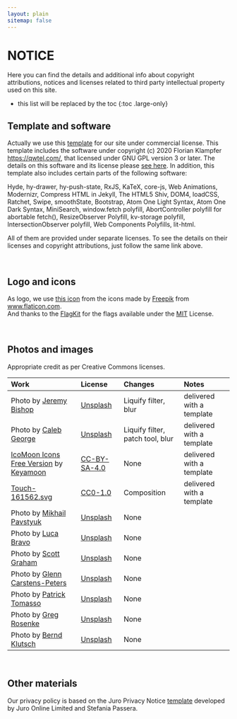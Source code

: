 ```yaml
---
layout: plain
sitemap: false
---
```


# NOTICE

Here you can find the details and additional info about copyright attributions, notices and licenses related to third party intellectual property used on this site.

* this list will be replaced by the toc
{:toc .large-only}

## Template and software 

Actually we use this [template](https://hydejack.com/) for our site under commercial license. This template includes the software  under copyright (c) 2020 Florian Klampfer <https://qwtel.com/>, that licensed under GNU GPL version 3 or later. The details on this software and its license please [see here](https://github.com/hydecorp/hydejack-site/blob/master/NOTICE.md). In addition, this template also includes certain parts of the following software:

Hyde, hy-drawer, hy-push-state, RxJS, KaTeX, core-js, Web Animations, Modernizr, Compress HTML in Jekyll, The HTML5 Shiv, DOM4, loadCSS, Ratchet, Swipe, smoothState, Bootstrap, Atom One Light Syntax, Atom One Dark Syntax, MiniSearch, window.fetch polyfill, AbortController polyfill for abortable fetch(), ResizeObserver Polyfill, kv-storage polyfill, IntersectionObserver polyfill, Web Components Polyfills, lit-html.

All of them are provided under separate licenses. To see the details on their licenses and copyright attributions, just follow the same link above.

<br/>

## Logo and icons
As logo, we use [this icon](https://www.flaticon.com/free-icon/payment-method_1019607) from the icons made by <a href="https://www.freepik.com" title="Freepik">Freepik</a> from <a href="https://www.flaticon.com/" title="Flaticon">www.flaticon.com</a>. <br/>
And thanks to the [FlagKit](https://github.com/madebybowtie/FlagKit) for the flags available under the [MIT](https://github.com/madebybowtie/FlagKit/blob/master/LICENSE) License.

<br/>

## Photos and images
Appropriate credit as per Creative Commons licenses.

| Work                                                   | License        | Changes                           | Notes
|:-------------------------------------------------------|:---------------|:----------------------------------|:-
| Photo by [Jeremy Bishop][jb]                           | [Unsplash]     | Liquify filter, blur              | delivered with a template
| Photo by [Caleb George][cg]                            | [Unsplash]     | Liquify filter, patch tool, blur  | delivered with a template
| [IcoMoon Icons Free Version][11] by [Keyamoon][12]     | [CC-BY-SA-4.0] | None                              | delivered with a template
| [Touch-161562.svg][41]                                 | [CC0-1.0]      | Composition                       | delivered with a template
| Photo by [Mikhail Pavstyuk][ap1]                       | [Unsplash]     | None                              | 
| Photo by [Luca Bravo][ap2]                             | [Unsplash]     | None                              | 
| Photo by [Scott Graham][ap3]                           | [Unsplash]     | None                              | 
| Photo by [Glenn Carstens-Peters][ap4]                  | [Unsplash]     | None                              | 
| Photo by [Patrick Tomasso][ap5]                        | [Unsplash]     | None                              | 
| Photo by [Greg Rosenke][ap6]                           | [Unsplash]     | None                              | 
| Photo by [Bernd Klutsch][ap7]                          | [Unsplash]     | None                              | 

<br/>


[jb]: https://unsplash.com/photos/1braZySlEKA
[cg]: https://unsplash.com/photos/AtvuPUenaeI
[11]: https://icomoon.io/#icons-icomoon
[12]: http://keyamoon.com/
[41]: https://commons.wikimedia.org/wiki/File:Touch-161562.svg
[ap1]: https://unsplash.com/@pavstyuk?utm_source=unsplash&utm_medium=referral&utm_content=creditCopyText
[ap2]: https://unsplash.com/@lucabravo?utm_source=unsplash&utm_medium=referral&utm_content=creditCopyText
[ap3]: https://unsplash.com/@homajob?utm_source=unsplash&utm_medium=referral&utm_content=creditCopyText
[ap4]: https://unsplash.com/@glenncarstenspeters?utm_source=unsplash&utm_medium=referral&utm_content=creditCopyText
[ap5]: https://unsplash.com/@impatrickt?utm_source=unsplash&utm_medium=referral&utm_content=creditCopyText
[ap6]: https://unsplash.com/@greg_rosenke?utm_source=unsplash&utm_medium=referral&utm_content=creditCopyText
[ap7]: https://unsplash.com/photos/pile-of-books-nE2HV5AUXFo

## Other materials

Our privacy policy is based on the Juro Privacy Notice [template](https://github.com/juro-privacy/free-privacy-notice) developed by Juro Online Limited and Stefania Passera.






[W3C-20150513]: licenses/W3C-20150513.md
[CC-BY-SA-4.0]: https://creativecommons.org/licenses/by-sa/4.0/
[CC-BY-SA-3.0]: https://creativecommons.org/licenses/by-sa/3.0/
[CC0-1.0]: https://creativecommons.org/publicdomain/zero/1.0/deed.en
[Unsplash]: https://unsplash.com/license

